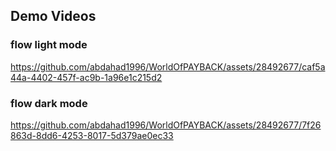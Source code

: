 
## Demo Videos

### flow light mode

https://github.com/abdahad1996/WorldOfPAYBACK/assets/28492677/caf5a44a-4402-457f-ac9b-1a96e1c215d2

### flow dark mode

https://github.com/abdahad1996/WorldOfPAYBACK/assets/28492677/7f26863d-8dd6-4253-8017-5d379ae0ec33

